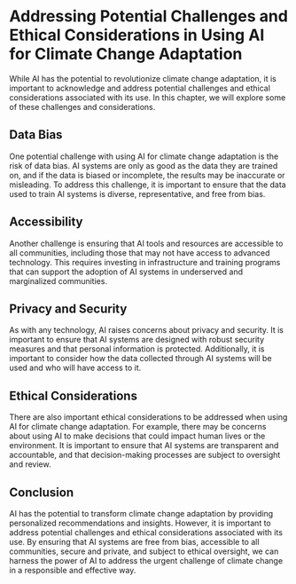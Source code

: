 # Addressing Potential Challenges and Ethical Considerations in Using AI for Climate Change Adaptation

While AI has the potential to revolutionize climate change adaptation, it is important to acknowledge and address potential challenges and ethical considerations associated with its use. In this chapter, we will explore some of these challenges and considerations.

Data Bias
---------

One potential challenge with using AI for climate change adaptation is the risk of data bias. AI systems are only as good as the data they are trained on, and if the data is biased or incomplete, the results may be inaccurate or misleading. To address this challenge, it is important to ensure that the data used to train AI systems is diverse, representative, and free from bias.

Accessibility
-------------

Another challenge is ensuring that AI tools and resources are accessible to all communities, including those that may not have access to advanced technology. This requires investing in infrastructure and training programs that can support the adoption of AI systems in underserved and marginalized communities.

Privacy and Security
--------------------

As with any technology, AI raises concerns about privacy and security. It is important to ensure that AI systems are designed with robust security measures and that personal information is protected. Additionally, it is important to consider how the data collected through AI systems will be used and who will have access to it.

Ethical Considerations
----------------------

There are also important ethical considerations to be addressed when using AI for climate change adaptation. For example, there may be concerns about using AI to make decisions that could impact human lives or the environment. It is important to ensure that AI systems are transparent and accountable, and that decision-making processes are subject to oversight and review.

Conclusion
----------

AI has the potential to transform climate change adaptation by providing personalized recommendations and insights. However, it is important to address potential challenges and ethical considerations associated with its use. By ensuring that AI systems are free from bias, accessible to all communities, secure and private, and subject to ethical oversight, we can harness the power of AI to address the urgent challenge of climate change in a responsible and effective way.
